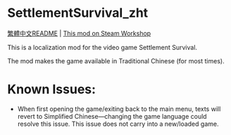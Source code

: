 # SettlementSurvival_zht
[繁體中文README](./README_eng.md) | [This mod on Steam Workshop](https://steamcommunity.com/sharedfiles/filedetails/?id=3140402190)

This is a localization mod for the video game Settlement Survival.

The mod makes the game available in Traditional Chinese (for most times).

# Known Issues:
- When first opening the game/exiting back to the main menu, texts will revert to Simplified Chinese—changing the game language could resolve this issue. This issue does not carry into a new/loaded game.
